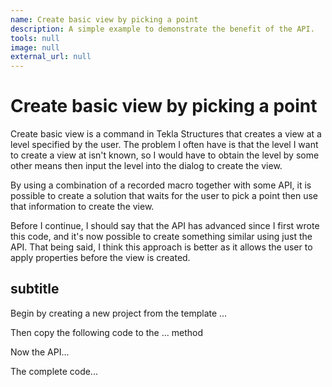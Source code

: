 ```yaml
---
name: Create basic view by picking a point
description: A simple example to demonstrate the benefit of the API.
tools: null
image: null
external_url: null
---
```


# Create basic view by picking a point

Create basic view is a command in Tekla Structures that creates a view at a level specified by the user. The problem I often have is that the level I want to create a view at isn't known, so I would have to obtain the level by some other means then input the level into the dialog to create the view.

By using a combination of a recorded macro together with some API, it is possible to create a solution that waits for the user to pick a point then use that information to create the view.

Before I continue, I should say that the API has advanced since I first wrote this code, and it's now possible to create something similar using just the API. That being said, I think this approach is better as it allows the user to apply properties before the view is created.

## subtitle

Begin by creating a new project from the template ...

Then copy the following code to the ... method

<script src="https://gist.github.com/teklanology/304cd026719d25494813b4211311e9f1.js?file=Create basic view by picking a point_1.cs"></script>

Now the API...

<script src="https://gist.github.com/teklanology/304cd026719d25494813b4211311e9f1.js?file=Create basic view by picking a point_2.cs"></script>

The complete code...

<script src="https://gist.github.com/teklanology/304cd026719d25494813b4211311e9f1.js?file=Create basic view by picking a point.cs"></script>